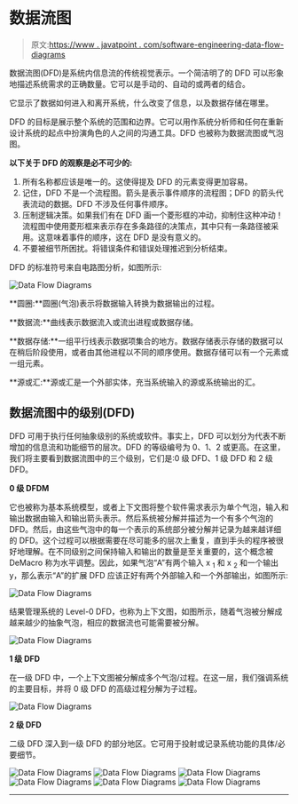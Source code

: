 # 数据流图

> 原文:[https://www . javatpoint . com/software-engineering-data-flow-diagrams](https://www.javatpoint.com/software-engineering-data-flow-diagrams)

数据流图(DFD)是系统内信息流的传统视觉表示。一个简洁明了的 DFD 可以形象地描述系统需求的正确数量。它可以是手动的、自动的或两者的结合。

它显示了数据如何进入和离开系统，什么改变了信息，以及数据存储在哪里。

DFD 的目标是展示整个系统的范围和边界。它可以用作系统分析师和任何在重新设计系统的起点中扮演角色的人之间的沟通工具。DFD 也被称为数据流图或气泡图。

**以下关于 DFD 的观察是必不可少的:**

1.  所有名称都应该是唯一的。这使得提及 DFD 的元素变得更加容易。
2.  记住，DFD 不是一个流程图。箭头是表示事件顺序的流程图；DFD 的箭头代表流动的数据。DFD 不涉及任何事件顺序。
3.  压制逻辑决策。如果我们有在 DFD 画一个菱形框的冲动，抑制住这种冲动！流程图中使用菱形框来表示存在多条路径的决策点，其中只有一条路径被采用。这意味着事件的顺序，这在 DFD 是没有意义的。
4.  不要被细节所困扰。将错误条件和错误处理推迟到分析结束。

DFD 的标准符号来自电路图分析，如图所示:

![Data Flow Diagrams](../Images/88093680c2f090e7bad4210fbb5051f9.png)

**圆圈:**圆圈(气泡)表示将数据输入转换为数据输出的过程。

**数据流:**曲线表示数据流入或流出进程或数据存储。

**数据存储:**一组平行线表示数据项集合的地方。数据存储表示存储的数据可以在稍后阶段使用，或者由其他进程以不同的顺序使用。数据存储可以有一个元素或一组元素。

**源或汇:**源或汇是一个外部实体，充当系统输入的源或系统输出的汇。

## 数据流图中的级别(DFD)

DFD 可用于执行任何抽象级别的系统或软件。事实上，DFD 可以划分为代表不断增加的信息流和功能细节的层次。DFD 的等级编号为 0、1、2 或更高。在这里，我们将主要看到数据流图中的三个级别，它们是:0 级 DFD、1 级 DFD 和 2 级 DFD。

**0 级 DFDM**

它也被称为基本系统模型，或者上下文图将整个软件需求表示为单个气泡，输入和输出数据由输入和输出箭头表示。然后系统被分解并描述为一个有多个气泡的 DFD。然后，由这些气泡中的每一个表示的系统部分被分解并记录为越来越详细的 DFD。这个过程可以根据需要在尽可能多的层次上重复，直到手头的程序被很好地理解。在不同级别之间保持输入和输出的数量是至关重要的，这个概念被 DeMacro 称为水平调整。因此，如果气泡“A”有两个输入 x <sub>1</sub> 和 x <sub>2</sub> 和一个输出 y，那么表示“A”的扩展 DFD 应该正好有两个外部输入和一个外部输出，如图所示:

![Data Flow Diagrams](../Images/ab99f269803e438a866c1f4d97fb875a.png)

结果管理系统的 Level-0 DFD，也称为上下文图，如图所示，随着气泡被分解成越来越少的抽象气泡，相应的数据流也可能需要被分解。

![Data Flow Diagrams](../Images/84c7e0e5a76095222e929230dd681e3d.png)

**1 级 DFD**

在一级 DFD 中，一个上下文图被分解成多个气泡/过程。在这一层，我们强调系统的主要目标，并将 0 级 DFD 的高级过程分解为子过程。

![Data Flow Diagrams](../Images/25ed9fb7335318f94aceb379f9358540.png)

**2 级 DFD**

二级 DFD 深入到一级 DFD 的部分地区。它可用于投射或记录系统功能的具体/必要细节。

![Data Flow Diagrams](../Images/fe6f733d46c7e1cd7511422a8967e601.png)
![Data Flow Diagrams](../Images/71d1bbe4da6bfb45b072900e59b7d812.png)
![Data Flow Diagrams](../Images/b660c3f3b8c82a2043beb23939571b58.png)
![Data Flow Diagrams](../Images/903b9ef36c44d61b29805596d93e663f.png)
![Data Flow Diagrams](../Images/6bfb56c0a40ca03dfd12aac886c3506b.png)
![Data Flow Diagrams](../Images/a2b0214c47bf865816d104fcefca2f5c.png)

* * *